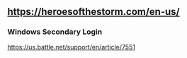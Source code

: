 #

## https://heroesofthestorm.com/en-us/

### Windows Secondary Login

https://us.battle.net/support/en/article/7551
